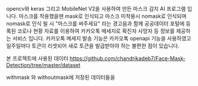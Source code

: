 opencv와 keras 그리고 MobileNet V2을 사용하여 만든 마스크 감지 AI 프로그램 입니다.
마스크를 착용했을땐 mask로 인식되고 마스크 미착용시 nomask로 인식되며
nomask로 인식 될 시 "마스크를 써주세요" 라는 경고음과 함께 공공데이터 포털에 등록된 코로나 현황 자료를 이용하여 카카오톡 메세지로 확진자
사망자 등 정보를 제공하는 서비스 입니다.
카카오톡 메세지 발송 기능은 카카오톡 openapi 기능을 사용하였고 일주일마다 토큰이 리셋되어 새로 토큰을 발급받아야 하는 불편한 점이
있습니다.


본 프로젝트에 사용된 데이터
https://github.com/chandrikadeb7/Face-Mask-Detection/tree/master/dataset

withmask 와 withoutmask에 저장된 데이터들을 
